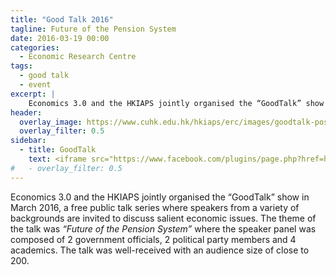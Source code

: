 ```yaml
---
title: "Good Talk 2016"
tagline: Future of the Pension System
date: 2016-03-19 00:00
categories:
  - Economic Research Centre
tags:
  - good talk
  - event
excerpt: |
    Economics 3.0 and the HKIAPS jointly organised the “GoodTalk” show in March 2016
header:
  overlay_image: https://www.cuhk.edu.hk/hkiaps/erc/images/goodtalk-poster.jpg
  overlay_filter: 0.5
sidebar:
  - title: GoodTalk
    text: <iframe src="https://www.facebook.com/plugins/page.php?href=https%3A%2F%2Fwww.facebook.com%2Fgoodtalk-775577579147815%2F&tabs=timeline&width=250&height=300&small_header=true&adapt_container_width=true&hide_cover=true&show_facepile=true&appId" width="250" height="300" style="border:none;overflow:hidden" scrolling="no" frameborder="0" allowTransparency="true" allow="encrypted-media"></iframe>
#   - overlay_filter: 0.5
---
```


Economics 3.0 and the HKIAPS jointly organised the “GoodTalk” show in March 2016, a free public talk series where speakers from a variety of backgrounds are invited to discuss salient economic issues. The theme of the talk was *“Future of the Pension System”* where the speaker panel was composed of 2 government officials, 2 political party members and 4 academics. The talk was well-received with an audience size of close to 200.